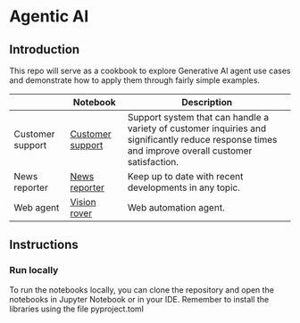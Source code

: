 # Agentic AI

## Introduction
This repo will serve as a cookbook to explore Generative AI agent use cases and demonstrate how to apply them through fairly simple examples.

|                  | Notebook                                                     | Description                                                  |
| ---------------- | ------------------------------------------------------------ | ------------------------------------------------------------ |
| Customer support | [Customer support](https://github.com/dgarciarieckhof/agentic.ai/blob/master/notebook/customer_support.ipynb) | Support system that can handle a variety of customer inquiries and significantly reduce response times and improve overall customer satisfaction.|                                               |
| News reporter | [News reporter](https://github.com/dgarciarieckhof/agentic.ai/blob/master/notebook/news_reporter.ipynb) | Keep up to date with recent developments in any topic.|                                               |
| Web agent | [Vision rover](https://github.com/dgarciarieckhof/agentic.ai/blob/master/notebook/vision_rover.ipynb) | Web automation agent.|                                               |


## Instructions

### Run locally
To run the notebooks locally, you can clone the repository and open the notebooks in Jupyter Notebook or in your IDE. Remember to install the libraries using the file pyproject.toml 
